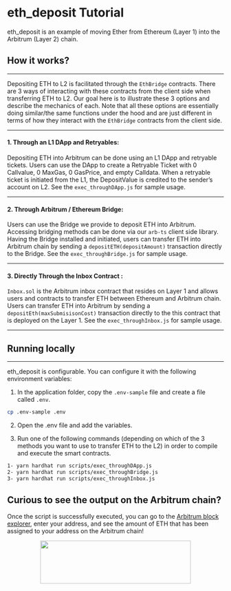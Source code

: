 # eth_deposit Tutorial

eth_deposit is an example of moving Ether from Ethereum (Layer 1) into the Arbitrum (Layer 2) chain.

## How it works?     
---
Depositing ETH to L2 is facilitated through the `EthBridge` contracts. There are 3 ways of interacting with these contracts from the client side when transferring ETH to L2. Our goal here is to illustrate these 3 options and describe the mechanics of each.
Note that all these options are essentially doing similar/the same functions under the hood and are just different in terms of how they interact with the `EthBridge` contracts from the client side.

---

#### **1. Through an L1 DApp and Retryables:**

Depositing ETH into Arbitrum can be done using an L1 DApp and retryable tickets. Users can use the DApp to create a Retryable Ticket with 0 Callvalue, 0 MaxGas, 0 GasPrice, and empty Calldata. When a retryable ticket is initiated from the L1, the DepositValue is credited to the sender’s account on L2. See the `exec_throughDApp.js` for sample usage.

---

#### **2. Through Arbitrum / Ethereum Bridge:**

Users can use the Bridge we provide to deposit ETH into Arbitrum. Accessing bridging methods can be done via our `arb-ts` client side library. Having the Bridge installed and initiated, users can transfer ETH into Arbitrum chain by sending a `depositETH(depositAmount)` transaction directly to the Bridge. See the `exec_throughBridge.js` for sample usage.

---

#### **3. Directly Through the Inbox Contract :**

`Inbox.sol` is the Arbitrum inbox contract that resides on Layer 1 and allows users and contracts to transfer ETH between Ethereum and Arbitrum chain. Users can transfer ETH into Arbitrum by sending a `depositEth(maxSubmisisonCost)` transaction directly to the this contract that is deployed on the Layer 1. See the `exec_throughInbox.js` for sample usage.

---

## Running locally

---

eth_deposit is configurable. You can configure it with the following environment variables:

1. In the application folder, copy the `.env-sample` file and create a file called `.env`.

```bash
cp .env-sample .env
```

2. Open the .env file and add the variables.

3. Run one of the following commands (depending on which of the 3 methods you want to use to transfer ETH to the L2) in order to compile and execute the smart contracts.

```bash
1- yarn hardhat run scripts/exec_throughDApp.js
2- yarn hardhat run scripts/exec_throughBridge.js
3- yarn hardhat run scripts/exec_throughInbox.js
```

## Curious to see the output on the Arbitrum chain?

Once the script is successfully executed, you can go to the [Arbitrum block explorer](https://rinkeby-explorer.arbitrum.io/#), enter your address, and see the amount of ETH that has been assigned to your address on the Arbitrum chain!

<p align="center">
  <img width="350" height="100" src= "https://offchainlabs.com/static/media/full-logo.3271d3e8.png" />
</p>
